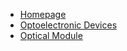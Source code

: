 * [Homepage](/)
* [Optoelectronic Devices](/OptoelectronicDevices/)
* [Optical Module](/OpticalModule/)